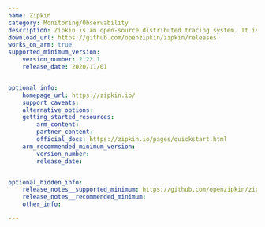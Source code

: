 ```yaml
---
name: Zipkin
category: Monitoring/Observability
description: Zipkin is an open-source distributed tracing system. It is designed to help developers collect and visualize the timing data needed to troubleshoot latency problems in microservice architectures.
download_url: https://github.com/openzipkin/zipkin/releases
works_on_arm: true
supported_minimum_version:
    version_number: 2.22.1
    release_date: 2020/11/01


optional_info:
    homepage_url: https://zipkin.io/
    support_caveats:
    alternative_options:
    getting_started_resources:
        arm_content:
        partner_content:
        official_docs: https://zipkin.io/pages/quickstart.html
    arm_recommended_minimum_version:
        version_number:
        release_date:


optional_hidden_info:
    release_notes__supported_minimum: https://github.com/openzipkin/zipkin/releases/tag/2.22.1
    release_notes__recommended_minimum:
    other_info:

---
```

